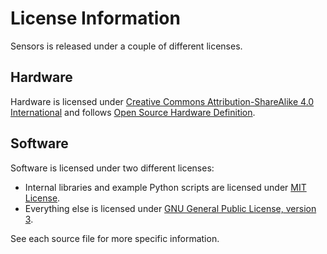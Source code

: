 # License Information

Sensors is released under a couple of different licenses.

## Hardware

Hardware is licensed under [Creative Commons Attribution-ShareAlike 4.0 International](https://creativecommons.org/licenses/by-sa/4.0/) and follows [Open Source Hardware Definition](https://www.oshwa.org/definition/).

## Software

Software is licensed under two different licenses:

* Internal libraries and example Python scripts are licensed under [MIT License](https://opensource.org/licenses/MIT).
* Everything else is licensed under [GNU General Public License, version 3](https://www.gnu.org/licenses/gpl-3.0.html).

See each source file for more specific information.

